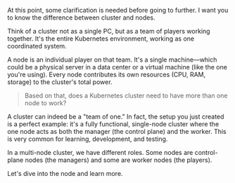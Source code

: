 At this point, some clarification is needed before going to further. I want you to know the difference between cluster and nodes.

Think of a cluster not as a single PC, but as a team of players working together. It's the entire Kubernetes environment, working as one coordinated system.

A node is an individual player on that team. It's a single machine—which could be a physical server in a data center or a virtual machine (like the one you're using). Every node contributes its own resources (CPU, RAM, storage) to the cluster's total power.

> Based on that, does a Kubernetes cluster need to have more than one node to work?

A cluster can indeed be a "team of one." In fact, the setup you just created is a perfect example: it's a fully functional, single-node cluster where the one node acts as both the manager (the control plane) and the worker. This is very common for learning, development, and testing.

In a multi-node cluster, we have different roles. Some nodes are control-plane nodes (the managers) and some are worker nodes (the players).

Let's dive into the node and learn more. 